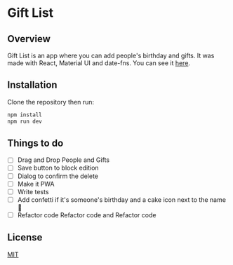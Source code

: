 # Gift List

## Overview

Gift List is an app where you can add people's birthday and gifts. It was made with React, Material UI and date-fns. You can see it [here](https://giftlist.nclotet.com.ar).

## Installation

Clone the repository then run:

```bash
npm install
npm run dev
```

## Things to do

-   [ ] Drag and Drop People and Gifts
-   [ ] Save button to block edition
-   [ ] Dialog to confirm the delete
-   [ ] Make it PWA
-   [ ] Write tests
-   [ ] Add confetti if it's someone's birthday and a cake icon next to the name 🎂
-   [ ] Refactor code Refactor code and Refactor code

## License

[MIT](https://choosealicense.com/licenses/mit/)
